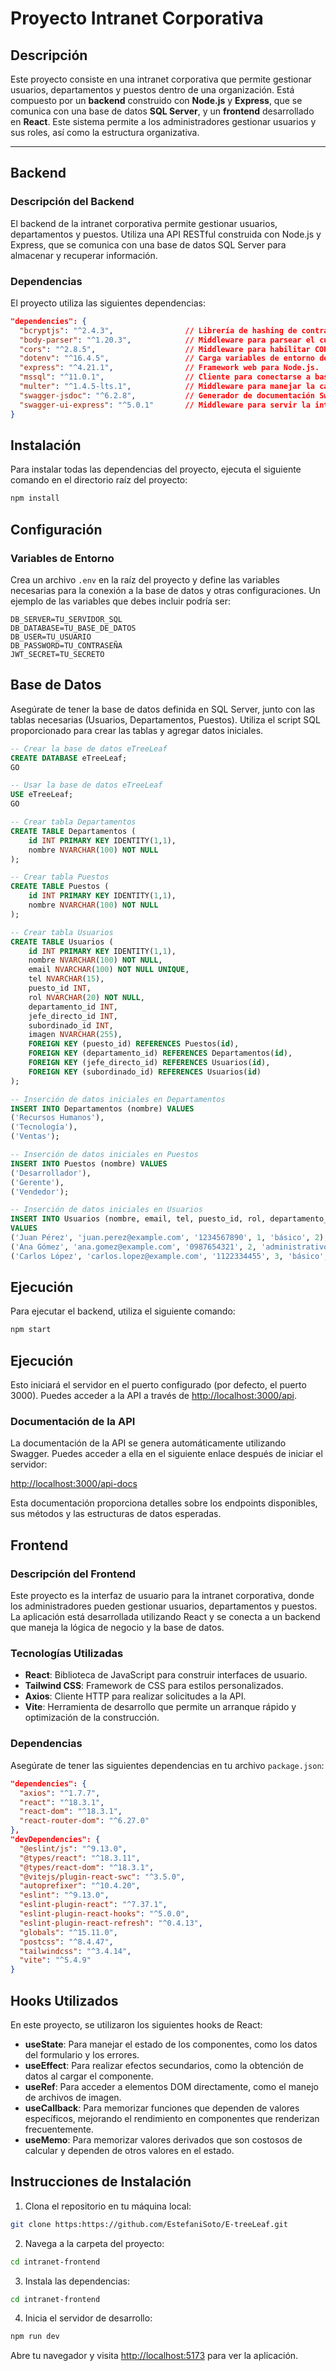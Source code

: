 # Proyecto Intranet Corporativa

## Descripción

Este proyecto consiste en una intranet corporativa que permite gestionar usuarios, departamentos y puestos dentro de una organización. Está compuesto por un **backend** construido con **Node.js** y **Express**, que se comunica con una base de datos **SQL Server**, y un **frontend** desarrollado en **React**. Este sistema permite a los administradores gestionar usuarios y sus roles, así como la estructura organizativa.

---

## Backend

### Descripción del Backend

El backend de la intranet corporativa permite gestionar usuarios, departamentos y puestos. Utiliza una API RESTful construida con Node.js y Express, que se comunica con una base de datos SQL Server para almacenar y recuperar información.

### Dependencias

El proyecto utiliza las siguientes dependencias:

```json
"dependencies": {
  "bcryptjs": "^2.4.3",                // Librería de hashing de contraseñas para entornos sin soporte nativo de bcrypt.
  "body-parser": "^1.20.3",            // Middleware para parsear el cuerpo de las solicitudes.
  "cors": "^2.8.5",                    // Middleware para habilitar CORS (Cross-Origin Resource Sharing).
  "dotenv": "^16.4.5",                 // Carga variables de entorno desde un archivo `.env`.
  "express": "^4.21.1",                // Framework web para Node.js.
  "mssql": "^11.0.1",                  // Cliente para conectarse a bases de datos SQL Server.
  "multer": "^1.4.5-lts.1",            // Middleware para manejar la carga de archivos.
  "swagger-jsdoc": "^6.2.8",           // Generador de documentación Swagger a partir de anotaciones en el código.
  "swagger-ui-express": "^5.0.1"       // Middleware para servir la interfaz de usuario de Swagger.
}
```
## Instalación

Para instalar todas las dependencias del proyecto, ejecuta el siguiente comando en el directorio raíz del proyecto:

```bash
npm install
```
## Configuración

### Variables de Entorno

Crea un archivo `.env` en la raíz del proyecto y define las variables necesarias para la conexión a la base de datos y otras configuraciones. Un ejemplo de las variables que debes incluir podría ser:

```env
DB_SERVER=TU_SERVIDOR_SQL
DB_DATABASE=TU_BASE_DE_DATOS
DB_USER=TU_USUARIO
DB_PASSWORD=TU_CONTRASEÑA
JWT_SECRET=TU_SECRETO
```
## Base de Datos

Asegúrate de tener la base de datos definida en SQL Server, junto con las tablas necesarias (Usuarios, Departamentos, Puestos). Utiliza el script SQL proporcionado para crear las tablas y agregar datos iniciales.

```sql
-- Crear la base de datos eTreeLeaf
CREATE DATABASE eTreeLeaf;
GO

-- Usar la base de datos eTreeLeaf
USE eTreeLeaf;
GO

-- Crear tabla Departamentos
CREATE TABLE Departamentos (
    id INT PRIMARY KEY IDENTITY(1,1),
    nombre NVARCHAR(100) NOT NULL
);

-- Crear tabla Puestos
CREATE TABLE Puestos (
    id INT PRIMARY KEY IDENTITY(1,1),
    nombre NVARCHAR(100) NOT NULL
);

-- Crear tabla Usuarios
CREATE TABLE Usuarios (
    id INT PRIMARY KEY IDENTITY(1,1),
    nombre NVARCHAR(100) NOT NULL,
    email NVARCHAR(100) NOT NULL UNIQUE,
    tel NVARCHAR(15),
    puesto_id INT,
    rol NVARCHAR(20) NOT NULL,
    departamento_id INT,
    jefe_directo_id INT,
    subordinado_id INT,
    imagen NVARCHAR(255),
    FOREIGN KEY (puesto_id) REFERENCES Puestos(id),
    FOREIGN KEY (departamento_id) REFERENCES Departamentos(id),
    FOREIGN KEY (jefe_directo_id) REFERENCES Usuarios(id),
    FOREIGN KEY (subordinado_id) REFERENCES Usuarios(id)
);

-- Inserción de datos iniciales en Departamentos
INSERT INTO Departamentos (nombre) VALUES
('Recursos Humanos'),
('Tecnología'),
('Ventas');

-- Inserción de datos iniciales en Puestos
INSERT INTO Puestos (nombre) VALUES
('Desarrollador'),
('Gerente'),
('Vendedor');

-- Inserción de datos iniciales en Usuarios
INSERT INTO Usuarios (nombre, email, tel, puesto_id, rol, departamento_id)
VALUES 
('Juan Pérez', 'juan.perez@example.com', '1234567890', 1, 'básico', 2),
('Ana Gómez', 'ana.gomez@example.com', '0987654321', 2, 'administrativo', 1),
('Carlos López', 'carlos.lopez@example.com', '1122334455', 3, 'básico', 3);


```
## Ejecución

Para ejecutar el backend, utiliza el siguiente comando:

```bash
npm start
```
## Ejecución

Esto iniciará el servidor en el puerto configurado (por defecto, el puerto 3000). Puedes acceder a la API a través de [http://localhost:3000/api](http://localhost:3000/api).

### Documentación de la API

La documentación de la API se genera automáticamente utilizando Swagger. Puedes acceder a ella en el siguiente enlace después de iniciar el servidor:

[http://localhost:3000/api-docs](http://localhost:3000/api-docs)

Esta documentación proporciona detalles sobre los endpoints disponibles, sus métodos y las estructuras de datos esperadas.

## Frontend

### Descripción del Frontend

Este proyecto es la interfaz de usuario para la intranet corporativa, donde los administradores pueden gestionar usuarios, departamentos y puestos. La aplicación está desarrollada utilizando React y se conecta a un backend que maneja la lógica de negocio y la base de datos.

### Tecnologías Utilizadas

- **React**: Biblioteca de JavaScript para construir interfaces de usuario.
- **Tailwind CSS**: Framework de CSS para estilos personalizados.
- **Axios**: Cliente HTTP para realizar solicitudes a la API.
- **Vite**: Herramienta de desarrollo que permite un arranque rápido y optimización de la construcción.

### Dependencias

Asegúrate de tener las siguientes dependencias en tu archivo `package.json`:

```json
"dependencies": {
  "axios": "^1.7.7",
  "react": "^18.3.1",
  "react-dom": "^18.3.1",
  "react-router-dom": "^6.27.0"
},
"devDependencies": {
  "@eslint/js": "^9.13.0",
  "@types/react": "^18.3.11",
  "@types/react-dom": "^18.3.1",
  "@vitejs/plugin-react-swc": "^3.5.0",
  "autoprefixer": "^10.4.20",
  "eslint": "^9.13.0",
  "eslint-plugin-react": "^7.37.1",
  "eslint-plugin-react-hooks": "^5.0.0",
  "eslint-plugin-react-refresh": "^0.4.13",
  "globals": "^15.11.0",
  "postcss": "^8.4.47",
  "tailwindcss": "^3.4.14",
  "vite": "^5.4.9"
}
```
## Hooks Utilizados

En este proyecto, se utilizaron los siguientes hooks de React:

- **useState**: Para manejar el estado de los componentes, como los datos del formulario y los errores.
- **useEffect**: Para realizar efectos secundarios, como la obtención de datos al cargar el componente.
- **useRef**: Para acceder a elementos DOM directamente, como el manejo de archivos de imagen.
- **useCallback**: Para memorizar funciones que dependen de valores específicos, mejorando el rendimiento en componentes que renderizan frecuentemente.
- **useMemo**: Para memorizar valores derivados que son costosos de calcular y dependen de otros valores en el estado.

## Instrucciones de Instalación

1. Clona el repositorio en tu máquina local:

```bash
git clone https:https://github.com/EstefaniSoto/E-treeLeaf.git
```
2. Navega a la carpeta del proyecto:
```bash
cd intranet-frontend
```
3. Instala las dependencias:
```bash
cd intranet-frontend
```
4. Inicia el servidor de desarrollo:
```bash
npm run dev
```
Abre tu navegador y visita [http://localhost:5173](http://localhost:5173) para ver la aplicación.
